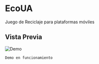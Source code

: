 # EcoUA
Juego de Reciclaje para plataformas móviles

## Vista Previa
   ![Demo](https://i.imgur.com/qCmtqh5.gif)
   ```
   Demo en funcionamiento
   ```
